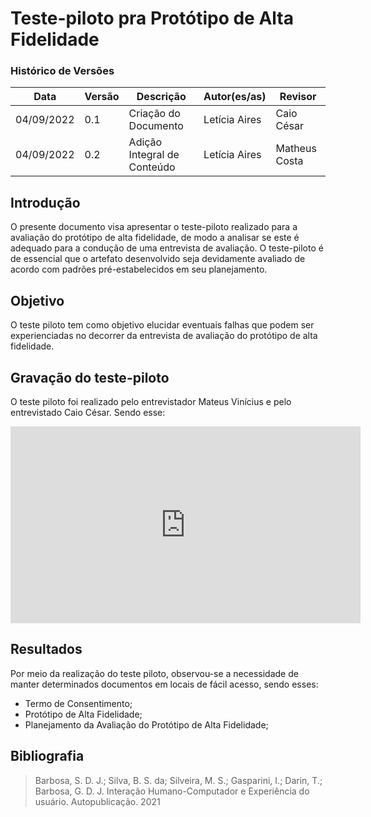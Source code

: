 # Teste-piloto pra Protótipo de Alta Fidelidade

### Histórico de Versões

**Data** | **Versão** | **Descrição** | **Autor(es/as)** | **Revisor** |
--- | --- | --- | --- | --- |
04/09/2022 | 0.1 | Criação do Documento | Letícia Aires | Caio César
04/09/2022 | 0.2 | Adição Integral de Conteúdo | Letícia Aires | Matheus Costa

## Introdução
O presente documento visa apresentar o teste-piloto realizado para a avaliação do protótipo de alta fidelidade, de modo a analisar se este é adequado para a condução de uma entrevista de avaliação.
O teste-piloto é de essencial que o artefato desenvolvido seja devidamente avaliado de acordo com padrões pré-estabelecidos em seu planejamento.

## Objetivo
O teste piloto tem como objetivo elucidar eventuais falhas que podem ser experienciadas no decorrer da entrevista de avaliação do protótipo de alta fidelidade.

## Gravação do teste-piloto
O teste piloto foi realizado pelo entrevistador Mateus Vinícius e pelo entrevistado Caio César. Sendo esse: 

<iframe width="560" height="315" src="https://youtu.be/isuiu8iN5nQ" title="YouTube video player" frameborder="0" allow="accelerometer; autoplay; clipboard-write; encrypted-media; gyroscope; picture-in-picture" allowfullscreen></iframe>

## Resultados

Por meio da realização do teste piloto, observou-se a necessidade de manter determinados documentos em locais de fácil acesso, sendo esses:
- Termo de Consentimento;
- Protótipo de Alta Fidelidade;
- Planejamento da Avaliação do Protótipo de Alta Fidelidade;

## Bibliografia

>Barbosa, S. D. J.; Silva, B. S. da; Silveira, M. S.; Gasparini, I.; Darin, T.; Barbosa, G. D. J. Interação Humano-Computador e Experiência do usuário. Autopublicação. 2021
